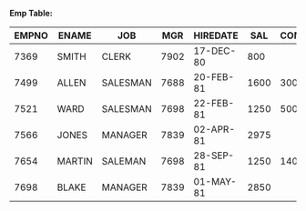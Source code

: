 **Emp Table:**

| EMPNO | ENAME | JOB | MGR | HIREDATE | SAL | COMM | DEPTNO |
| --- | --- | --- | --- | ---| --- | --- | --- |
| 7369 | SMITH | CLERK | 7902 | 17-DEC-80 | 800 | | 20 |
| 7499 | ALLEN | SALESMAN | 7688 | 20-FEB-81 | 1600 | 300 | 30 |
| 7521 | WARD | SALESMAN | 7698 | 22-FEB-81 | 1250 | 500 | 30 |
| 7566 | JONES | MANAGER | 7839 | 02-APR-81 | 2975 |  | 20 |
| 7654 | MARTIN | SALEMAN | 7698 | 28-SEP-81 | 1250 | 1400 | 30 |
| 7698 | BLAKE | MANAGER | 7839 | 01-MAY-81 | 2850 |  | 30 |
